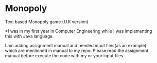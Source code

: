 # Monopoly
Text based Monopoly game (U.K version)

*I was in my first year in Computer Engineering while I was implementing this with Java language.

I am adding assignment manual and needed input files(as an example) which are mentioned in manual to my repo. Please read the assignment manual before execute the code with my or your input files.
